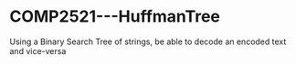 # COMP2521---HuffmanTree
Using a Binary Search Tree of strings, be able to decode an encoded text and vice-versa

